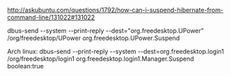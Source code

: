 http://askubuntu.com/questions/1792/how-can-i-suspend-hibernate-from-command-line/131022#131022

dbus-send --system --print-reply  --dest="org.freedesktop.UPower"  /org/freedesktop/UPower  org.freedesktop.UPower.Suspend

Arch linux:
dbus-send --print-reply --system --dest=org.freedesktop.login1 /org/freedesktop/login1 org.freedesktop.login1.Manager.Suspend boolean:true
